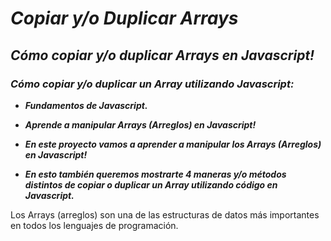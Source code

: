 # **_Copiar y/o Duplicar Arrays_**

## **_Cómo copiar y/o duplicar Arrays en Javascript!_**

### **_Cómo copiar y/o duplicar un Array utilizando Javascript:_**

- **_Fundamentos de Javascript._**

- **_Aprende a manipular Arrays (Arreglos) en Javascript!_**

- **_En este proyecto vamos a aprender a manipular los Arrays (Arreglos) en Javascript!_**

- **_En esto también queremos mostrarte 4 maneras y/o métodos distintos de copiar o duplicar un Array utilizando código en Javascript._**

Los Arrays (arreglos) son una de las estructuras de datos más importantes en todos los lenguajes de programación.
